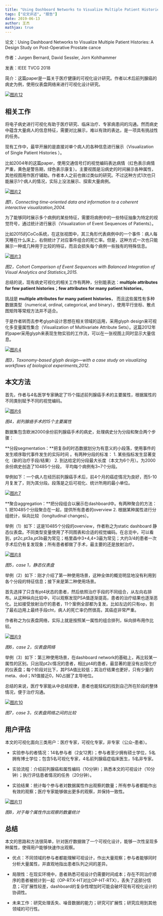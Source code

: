 ```yaml
---
title: "Using Dashboard Networks to Visualize Multiple Patient Histories: A Design Study on Post-Operative Prostate cancer"
tags: ["论文评述", "报告"]
date: 2019-06-13
author: 王杰
mathjax: true
---
```


论文：Using Dashboard Networks to Visualize Multiple Patient Histories: A Design Study on Post-Operative Prostate cance

作者：Jurgen Bernard, David Sessler, Jorn Kohlhammer

发表：IEEE TVCG 2018

简介：这篇paper是一篇关于医疗健康的可视化设计研究。作者以术后前列腺癌的病史为例，使用仪表盘网络来进行可视化设计研究。

[![图片12](http://www.cad.zju.edu.cn/home/vagblog/wp-content/uploads/2019/05/%E5%9B%BE%E7%89%87124.png)](http://www.cad.zju.edu.cn/home/vagblog/wp-content/uploads/2019/05/图片124.png)

## 相关工作

将电子病史进行可视化有助于医疗研究、临床治疗、专家病患间的沟通。然而病史中蕴含大量病人的信息特征，需要对比展示，难以有效的表达，是一项具有挑战性的任务。

现有工作中，最早开展的是直接对单个病人的各种信息进行展示（Visualization of Single Patient Histories ）。

比如2004年的这篇paper，使用交通信号灯的视觉编码表达病情（红色表示病情严重，黄色是警告期，绿色表示康复）。主要视图是沿病史的时间展示各种属性，其他视图用作医疗辅助。作者本人之前也做过类似的研究。不过这种方式1次也只能展示1个病人的情况，实际上没法展示、探索大量病例。

[![图片2](http://www.cad.zju.edu.cn/home/vagblog/wp-content/uploads/2019/05/%E5%9B%BE%E7%89%8723.png)](http://www.cad.zju.edu.cn/home/vagblog/wp-content/uploads/2019/05/图片23.png)

*图1，Connecting time-oriented data and information to a coherent interactive visualization,2004.*

为了能够同时展示多个病例的某些特征，需要将病例中的一些特征抽象为特定的视觉符号，通过统计进行展示（Visualization of Event Sequences of Patients）。

比如2015的CoCo系统，在这张视图中，其三角形代表病例中的一个事件：病人每天睡在什么床上，右侧统计了对应事件组合的死亡率。但是，这种方式一次也只能展示一种或几种用于比较的特征，而且会损失每个病例一些独有的特殊信息。

[![图片3](http://www.cad.zju.edu.cn/home/vagblog/wp-content/uploads/2019/05/%E5%9B%BE%E7%89%8733.png)](http://www.cad.zju.edu.cn/home/vagblog/wp-content/uploads/2019/05/图片33.png)

*图2，Cohort Comparison of Event Sequences with Balanced Integration of Visual Analytics and Statistics,2015.*

总结的说，现有病史可视化的相关工作有两种，分别能表达：**multiple attributes for few patient histories**；**few attributes for many patient histories**，

挑战是 **multiple attributes for many patient histories**， 而且这些属性有多种数据类型（numerical, ordinal, categorical, and binary），使用平行坐标、散点图矩阵等常规方法并不适合。

于是作者转而去参考glyph设计思想在相关领域的运用，采用glyph design来可视化多变量属性集合（Visualization of Multivariate Attribute Sets）。这篇2012年的paper采用glyph来表现生物实验的工作流，可以在一张视图上同时显示大量信息。

[![图片4](http://www.cad.zju.edu.cn/home/vagblog/wp-content/uploads/2019/05/%E5%9B%BE%E7%89%8742.png)](http://www.cad.zju.edu.cn/home/vagblog/wp-content/uploads/2019/05/图片42.png)

*图3，Taxonomy-based glyph design—with a case study on visualizing workflows of biological experiments,2012.*

## 本文方法

首先，作者与4名医学专家确定了15个描述前列腺癌手术的主要属性，根据属性的不同类别赋予不同的视觉编码。

[![图片6](http://www.cad.zju.edu.cn/home/vagblog/wp-content/uploads/2019/05/%E5%9B%BE%E7%89%8762.png)](http://www.cad.zju.edu.cn/home/vagblog/wp-content/uploads/2019/05/图片62.png)

*图4，前列腺癌手术的15个主要属性*

数据集包含欧洲2000余份前列腺癌手术的病史，处理病史分为分段和聚合两个步骤：

**分段segmentation：**把复杂的时态数据划分为有意义的小段落，使用事件的发生顺序取代事件发生的实际时间 。有两种分段的标准： 1. 某些指标发生显著变化（新的治疗手段/结果） 2. 到达给定的分段最大长度（本文为6个月）。为2000余份病史创造了10485个分段， 平均每个病例有3~7个分段。

举例如下：一个病人在经历前列腺癌手术后，前4个月的癌症情况为良好，而5-10月复发了，则为其分段。段落是之后可视化、统计所用的最小单位。

[![图片7](http://www.cad.zju.edu.cn/home/vagblog/wp-content/uploads/2019/05/%E5%9B%BE%E7%89%8773.png)](http://www.cad.zju.edu.cn/home/vagblog/wp-content/uploads/2019/05/图片73.png)

**聚合aggregation：**把分段组合以展示在dashboard中。有两种聚合的方法： 1. 把10485个分段聚合在一起，提供所有患者的overview 2. 根据某种属性进行分组统计，纵向比较（longitudinal changes）。

举例（1）如下：这是10485个分段的overview，作者称之为static dashboard 静态仪表盘。不同类型变量使用了不同图表和合适的视觉编码。在总览中，可以看到，pt2c,pt3a,pt3b最为常见；格里森中3+4,4+3最为常见；大约3/4的患者一次手术后仍有复发现象；所有患者都做了手术，最主要的还是放射治疗。

[![图片8](http://www.cad.zju.edu.cn/home/vagblog/wp-content/uploads/2019/05/%E5%9B%BE%E7%89%8784.png)](http://www.cad.zju.edu.cn/home/vagblog/wp-content/uploads/2019/05/图片84.png)

*图5，case 1，静态仪表盘*

举例（2）如下：刚才介绍了第一种使用场景，这种全体的概览明显地没有利用到各个分段的特征信息；接下来是第二种使用场景。

首先选择了只含有pt4状态的患者，然后依照治疗手段的不同组合，从左向右排布。从这种纵向比较中，可以观察发现PSA值逐渐提高，患者的治疗结果也逐渐恶化。比如接受放射治疗的患者，11个案例全部都为复发。比如左边的只有op，到了最右边用上最终手段cht，病人的死亡率仍然很高，其癌症非常严重。

作者称之为仪表盘网络，实际上就是按照某一属性的组合排列，纵向排布用作比较。

[![图片9](http://www.cad.zju.edu.cn/home/vagblog/wp-content/uploads/2019/05/%E5%9B%BE%E7%89%8793.png)](http://www.cad.zju.edu.cn/home/vagblog/wp-content/uploads/2019/05/图片93.png)

*图6，case 2，仪表盘网络*

举例（3）如下：第三种使用场景，在dashboard network的基础上，再比较某一属性的区别。只出现pt2c情况的患者，相比pt4的患者，最显著的是没有出现化疗的仪表盘；每个阶段对比下，其PSA值比较低；其治疗结果也更好，只有少量的meta、dod；N1值接近0，N0占据了主导地位。

总结的来说，医疗专家能从中总结规律，患者也能轻松的找到自己所在阶段的整体情况，便于治疗沟通。

[![图片10](http://www.cad.zju.edu.cn/home/vagblog/wp-content/uploads/2019/05/%E5%9B%BE%E7%89%87104.png)](http://www.cad.zju.edu.cn/home/vagblog/wp-content/uploads/2019/05/图片104.png)

*图7，case 3，仪表盘网络之间的比较*

## 用户评估

本文的可视化面向三类用户：医疗专家，可视化专家，非专家（公众–患者）。

- 实验参与的者情况：14名参与者（2女12男）；参与者至少拥有硕士学位，5名拥有博士学位；包含5名可视化专家，4名前列腺癌症临床医生，5名非专家。

- 实验流程：介绍前列腺癌和属性编码（10分钟）；熟悉本文的可视设计（10分钟）；执行评估患者情况的任务（20分钟）。

- 实验结果：统计每个参与者对数据属性作出观察的数量；所有参与者都能作出有效的观察；医疗专家能够做出更多的观察，并保持一致性。

[![图片11](http://www.cad.zju.edu.cn/home/vagblog/wp-content/uploads/2019/05/%E5%9B%BE%E7%89%87115.png)](http://www.cad.zju.edu.cn/home/vagblog/wp-content/uploads/2019/05/图片115.png)

*图8，对于每个属性作出观察的数量统计*

## 总结

本文的思路和方法很简单，针对医疗数据做了一个可视化设计，能够一次性呈现多种属性，使得用户能够快速作出观察。

- 优点：不同领域的参与者都能理解可视设计，作出大量观察；参与者能够同时分析大量属性，并直观地指出患者队列之间的差异。

- 局限性：在现实环境中，患者熟悉可视设计仍需要时间成本；存在不同治疗顺序的患者被统计到一起（OP-RTX-HT对比OP-HT-RTX），丢失了这部分信息；可扩展性较差，dashboard的复杂性增加时可能会破坏现有可视化设计的协调性。

- 未来工作：研究处理丢失、噪音数据的能力；研究可扩展性；研究应用到其他领域的可行性。